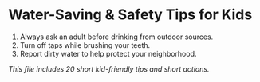 # Water-Saving & Safety Tips for Kids

1. Always ask an adult before drinking from outdoor sources.
2. Turn off taps while brushing your teeth.
3. Report dirty water to help protect your neighborhood.

_This file includes 20 short kid-friendly tips and short actions._
